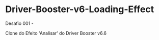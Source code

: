# Driver-Booster-v6-Loading-Effect

Desafio 001 -

Clone do Efeito 'Analisar' do Driver Booster v6.6
